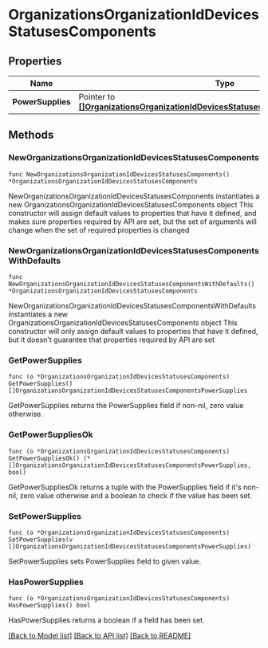 # OrganizationsOrganizationIdDevicesStatusesComponents

## Properties

Name | Type | Description | Notes
------------ | ------------- | ------------- | -------------
**PowerSupplies** | Pointer to [**[]OrganizationsOrganizationIdDevicesStatusesComponentsPowerSupplies**](OrganizationsOrganizationIdDevicesStatusesComponentsPowerSupplies.md) | Power Supplies | [optional] 

## Methods

### NewOrganizationsOrganizationIdDevicesStatusesComponents

`func NewOrganizationsOrganizationIdDevicesStatusesComponents() *OrganizationsOrganizationIdDevicesStatusesComponents`

NewOrganizationsOrganizationIdDevicesStatusesComponents instantiates a new OrganizationsOrganizationIdDevicesStatusesComponents object
This constructor will assign default values to properties that have it defined,
and makes sure properties required by API are set, but the set of arguments
will change when the set of required properties is changed

### NewOrganizationsOrganizationIdDevicesStatusesComponentsWithDefaults

`func NewOrganizationsOrganizationIdDevicesStatusesComponentsWithDefaults() *OrganizationsOrganizationIdDevicesStatusesComponents`

NewOrganizationsOrganizationIdDevicesStatusesComponentsWithDefaults instantiates a new OrganizationsOrganizationIdDevicesStatusesComponents object
This constructor will only assign default values to properties that have it defined,
but it doesn't guarantee that properties required by API are set

### GetPowerSupplies

`func (o *OrganizationsOrganizationIdDevicesStatusesComponents) GetPowerSupplies() []OrganizationsOrganizationIdDevicesStatusesComponentsPowerSupplies`

GetPowerSupplies returns the PowerSupplies field if non-nil, zero value otherwise.

### GetPowerSuppliesOk

`func (o *OrganizationsOrganizationIdDevicesStatusesComponents) GetPowerSuppliesOk() (*[]OrganizationsOrganizationIdDevicesStatusesComponentsPowerSupplies, bool)`

GetPowerSuppliesOk returns a tuple with the PowerSupplies field if it's non-nil, zero value otherwise
and a boolean to check if the value has been set.

### SetPowerSupplies

`func (o *OrganizationsOrganizationIdDevicesStatusesComponents) SetPowerSupplies(v []OrganizationsOrganizationIdDevicesStatusesComponentsPowerSupplies)`

SetPowerSupplies sets PowerSupplies field to given value.

### HasPowerSupplies

`func (o *OrganizationsOrganizationIdDevicesStatusesComponents) HasPowerSupplies() bool`

HasPowerSupplies returns a boolean if a field has been set.


[[Back to Model list]](../README.md#documentation-for-models) [[Back to API list]](../README.md#documentation-for-api-endpoints) [[Back to README]](../README.md)



